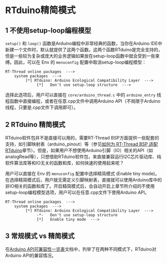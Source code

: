 # RTduino精简模式

## 1 不使用setup-loop编程模型

`setup()` 和 `loop()` 函数是Arduino编程中非常经典的函数，当你在Arduino IDE中新建一个文件时，默认就提供了这两个函数。这两个函数RTduino是完全支持的，但是一些较为复杂或庞大的业务逻辑如果放在setup-loop函数中就会受到一些束缚。因此，可以在 Env 的 `menuconfig` 配置中取消setup-loop编程模型：

```Kconfig
RT-Thread online packages  --->
    system packages  --->
         [*] RTduino: Arduino Ecological Compatibility Layer  --->
              [*]   Don't use setup-loop structure  --->
```

选择此选项后，用户可以直接在 `core/arduino_thread.c` 中的 `arduino_entry` 线程函数中直接编程，或者在任意.cpp文件中调用Arduino API（不局限于Arduino线程，只要是.cpp文件下调用即可）。

## 2 RTduino 精简模式

RTduino软件包并不是直接可以用的，需要RT-Thread BSP方面提供一些配套的支持，如引脚映射表（arduino_pinout）等（参见[如何为 RT-Thread BSP 适配 RTduino](/zh/manual/adapt/bsp/bsp.md)章节）。但是，如果用户不想使用Arduino引脚（IO）相关的API（如analogRead等），只想借助RTduino软件包，来直接兼容运行I2C芯片驱动库、纯软件算法库等和IO无关的函数和库，如何快速的使用起来呢？

用户可以直接在 Env 的 `menuconfig` 配置中选择精简模式 (Enable tiny mode)。在选择精简模式后，用户就无需定义引脚映射表，直接就可以使用Arduino库中的非IO相关的函数和库了。开启精简模式后，会自动开启上章节所介绍的不使用setup-loop编程模型选项，用户可以在任意.cpp文件下使用Arduino API。

```Kconfig
RT-Thread online packages  --->
    system packages  --->
         [*] RTduino: Arduino Ecological Compatibility Layer  --->
              -*-   Don't use setup-loop structure
              [*]   Enable tiny mode  --->
```

## 3 常规模式 vs 精简模式

在[Arduino API可兼容性一览表](/zh/manual/api/api-compatibility)文档中，列举了在两种不同模式下，RTduino对Arduino API的兼容情况。
